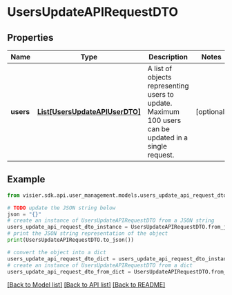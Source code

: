 # UsersUpdateAPIRequestDTO


## Properties

Name | Type | Description | Notes
------------ | ------------- | ------------- | -------------
**users** | [**List[UsersUpdateAPIUserDTO]**](UsersUpdateAPIUserDTO.md) | A list of objects representing users to update. Maximum 100 users can be updated in a single request. | [optional] 

## Example

```python
from visier.sdk.api.user_management.models.users_update_api_request_dto import UsersUpdateAPIRequestDTO

# TODO update the JSON string below
json = "{}"
# create an instance of UsersUpdateAPIRequestDTO from a JSON string
users_update_api_request_dto_instance = UsersUpdateAPIRequestDTO.from_json(json)
# print the JSON string representation of the object
print(UsersUpdateAPIRequestDTO.to_json())

# convert the object into a dict
users_update_api_request_dto_dict = users_update_api_request_dto_instance.to_dict()
# create an instance of UsersUpdateAPIRequestDTO from a dict
users_update_api_request_dto_from_dict = UsersUpdateAPIRequestDTO.from_dict(users_update_api_request_dto_dict)
```
[[Back to Model list]](../README.md#documentation-for-models) [[Back to API list]](../README.md#documentation-for-api-endpoints) [[Back to README]](../README.md)


